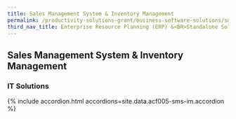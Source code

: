 ```yaml
---
title: Sales Management System & Inventory Management
permalink: /productivity-solutions-grant/business-software-solutions/sms-im
third_nav_title: Enterprise Resource Planning (ERP) &<BR>Standalone Solutions
---
```


## Sales Management System & Inventory Management

### IT Solutions

{% include accordion.html accordions=site.data.acf005-sms-im.accordion %}

